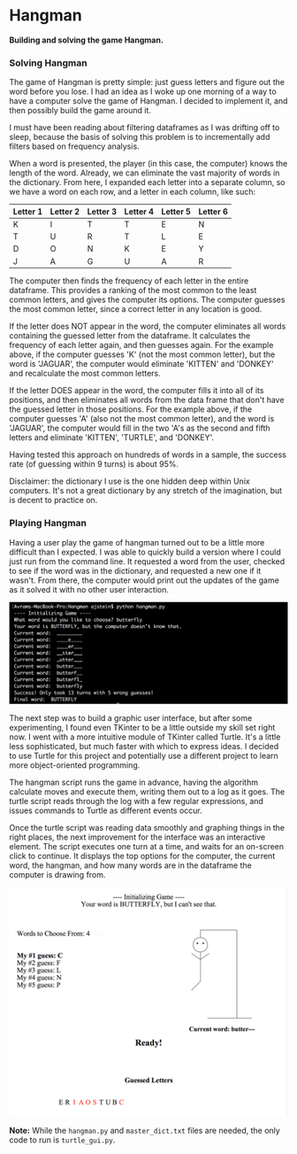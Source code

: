 # Hangman
**Building and solving the game Hangman.**

### Solving Hangman

The game of Hangman is pretty simple: just guess letters and figure out the word before you lose. I had an idea as I woke up one morning of a way to have a computer solve the game of Hangman. I decided to implement it, and then possibly build the game around it.

I must have been reading about filtering dataframes as I was drifting off to sleep, because the basis of solving this problem is to incrementally add filters based on frequency analysis.

When a word is presented, the player (in this case, the computer) knows the length of the word. Already, we can eliminate the vast majority of words in the dictionary. From here, I expanded each letter into a separate column, so we have a word on each row, and a letter in each column, like such:

| Letter 1  | Letter 2  | Letter 3  | Letter 4  | Letter 5  | Letter 6  |
| :------------- | :------------- |:------------- | :------------- |:------------- | :------------- |
| K       | I       | T       | T       | E       | N       |
| T       | U       | R       | T       | L       | E       |
| D       | O       | N       | K       | E       | Y       |
| J       | A       | G       | U       | A       | R       |


The computer then finds the frequency of each letter in the entire dataframe. This provides a ranking of the most common to the least common letters, and gives the computer its options. The computer guesses the most common letter, since a correct letter in any location is good.

If the letter does NOT appear in the word, the computer eliminates all words containing the guessed letter from the dataframe. It calculates the frequency of each letter again, and then guesses again. For the example above, if the computer guesses 'K' (not the most common letter), but the word is 'JAGUAR', the computer would eliminate 'KITTEN' and 'DONKEY' and recalculate the most common letters.

If the letter DOES appear in the word, the computer fills it into all of its positions, and then eliminates all words from the data frame that don't have the guessed letter in those positions. For the example above, if the computer guesses 'A' (also not the most common letter), and the word is 'JAGUAR', the computer would fill in the two 'A's as the second and fifth letters and eliminate 'KITTEN', 'TURTLE', and 'DONKEY'.

Having tested this approach on hundreds of words in a sample, the success rate (of guessing within 9 turns) is about 95%.

Disclaimer: the dictionary I use is the one hidden deep within Unix computers. It's not a great dictionary by any stretch of the imagination, but is decent to practice on.

### Playing Hangman

Having a user play the game of hangman turned out to be a little more difficult than I expected. I was able to quickly build a version where I could just run from the command line. It requested a word from the user, checked to see if the word was in the dictionary, and requested a new one if it wasn't. From there, the computer would print out the updates of the game as it solved it with no other user interaction.

![CLI Game](Images/CLI_game.png)

The next step was to build a graphic user interface, but after some experimenting, I found even TKinter to be a little outside my skill set right now. I went with a more intuitive module of TKinter called Turtle. It's a little less sophisticated, but much faster with which to express ideas. I decided to use Turtle for this project and potentially use a different project to learn more object-oriented programming.

The hangman script runs the game in advance, having the algorithm calculate moves and execute them, writing them out to a log as it goes. The turtle script reads through the log with a few regular expressions, and issues commands to Turtle as different events occur.

Once the turtle script was reading data smoothly and graphing things in the right places, the next improvement for the interface was an interactive element. The script executes one turn at a time, and waits for an on-screen click to continue. It displays the top options for the computer, the current word, the hangman, and how many words are in the dataframe the computer is drawing from.

![GUI Game](Images/GUI_game.png)


**Note:** While the `hangman.py` and `master_dict.txt` files are needed, the only code to run is `turtle_gui.py`.

<!-- bottom -->
